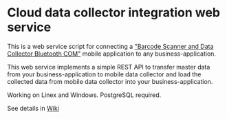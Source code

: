 # Cloud data collector integration web service

This is a web service script for connecting a ["Barcode Scanner and Data Collector Bluetooth COM"](https://goo.gl/muH3zp) mobile application to any business-application.

This web service implements a simple REST API to transfer master data from your business-application to mobile data collector and load the collected data from mobile data collector into your business-application.

Working on Linex and Windows. PostgreSQL required.

See details in [Wiki](https://github.com/kuleshovdv/datacollector-webservice/wiki)
